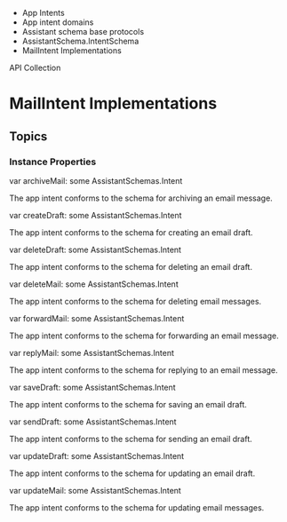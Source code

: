 

- App Intents
- App intent domains
- Assistant schema base protocols
- AssistantSchema.IntentSchema
-  MailIntent Implementations 

API Collection

# MailIntent Implementations

## Topics

### Instance Properties

var archiveMail: some AssistantSchemas.Intent

The app intent conforms to the schema for archiving an email message.

var createDraft: some AssistantSchemas.Intent

The app intent conforms to the schema for creating an email draft.

var deleteDraft: some AssistantSchemas.Intent

The app intent conforms to the schema for deleting an email draft.

var deleteMail: some AssistantSchemas.Intent

The app intent conforms to the schema for deleting email messages.

var forwardMail: some AssistantSchemas.Intent

The app intent conforms to the schema for forwarding an email message.

var replyMail: some AssistantSchemas.Intent

The app intent conforms to the schema for replying to an email message.

var saveDraft: some AssistantSchemas.Intent

The app intent conforms to the schema for saving an email draft.

var sendDraft: some AssistantSchemas.Intent

The app intent conforms to the schema for sending an email draft.

var updateDraft: some AssistantSchemas.Intent

The app intent conforms to the schema for updating an email draft.

var updateMail: some AssistantSchemas.Intent

The app intent conforms to the schema for updating email messages.

